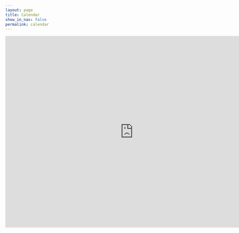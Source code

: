```yaml
---
layout: page
title: Calendar
show_in_nav: false
permalink: calendar
---
```


<iframe src="https://calendar.google.com/calendar/embed?showPrint=0&amp;mode=WEEK&amp;height=600&amp;wkst=2&amp;bgcolor=%23FFFFFF&amp;src=walker.s.nick%40gmail.com&amp;color=%ff0000&amp;src=9ktl3voeh50mbdp6p6jn7nnm6k%40group.calendar.google.com&amp;color=%00ff00&amp;src=gdj4hi97qo7en2lq0ltcjkbhoo@group.calendar.google.com&amp;color=%00ff00&amp;ctz=America%2FChicago" style="border-width:0" width="800" height="600" frameborder="0" scrolling="no"></iframe>


